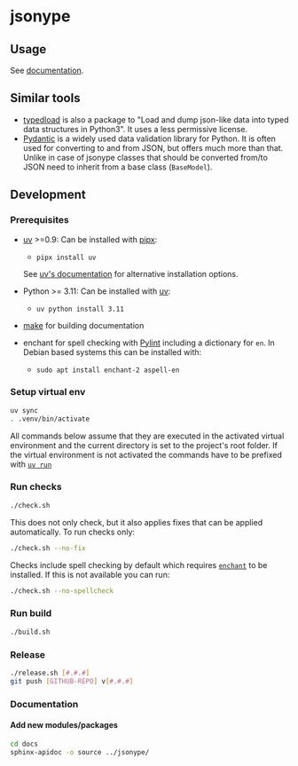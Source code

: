 # jsonype

## Usage

See [documentation](https://jsonype.readthedocs.io).

## Similar tools

- [typedload](https://github.com/ltworf/typedload) is also a package to 
  "Load and dump json-like data into typed data structures in Python3". It uses 
  a less permissive license.
- [Pydantic](https://docs.pydantic.dev) is a widely used data validation library for Python.
  It is often used for converting to and from JSON, but offers much more than that. Unlike in case of
  jsonype classes that should be converted from/to JSON need to inherit from a base class (`BaseModel`).

## Development

### Prerequisites

- [uv](https://docs.astral.sh/uv/) >=0.9: Can be installed with [pipx](https://pipx.pypa.io/):
  - `pipx install uv`

  See [uv's documentation](https://docs.astral.sh/uv/getting-started/installation/)
  for alternative installation options.
- Python >= 3.11:
  Can be installed with [uv](https://docs.astral.sh/uv/guides/install-python/):
  - `uv python install 3.11`

- [make](https://www.gnu.org/software/make/) for building documentation
- enchant for spell checking with
  [Pylint](https://pylint.readthedocs.io/en/stable/user_guide/installation/command_line_installation.html#command-line-installation)
  including a dictionary for `en`. In Debian based systems this can be installed with:
  - `sudo apt install enchant-2 aspell-en`

### Setup virtual env

```bash
uv sync
. .venv/bin/activate
```

All commands below assume that they are executed in the activated
virtual environment and the
current directory is set to the project's root folder. If the virtual
environment is not activated the commands have to be prefixed with 
[`uv run`](https://docs.astral.sh/uv/reference/cli/#uv-run)

### Run checks

```bash
./check.sh
```

This does not only check, but it also applies fixes that can be applied automatically.
To run checks only:

```bash
./check.sh --no-fix
```

Checks include spell checking by default which requires 
[`enchant`](https://rrthomas.github.io/enchant/) to be installed. If this is not available
you can run:

```bash
./check.sh --no-spellcheck
```

### Run build

```bash
./build.sh
```

### Release

```bash
./release.sh [#.#.#]
git push [GITHUB-REPO] v[#.#.#]
```

### Documentation

#### Add new modules/packages

```bash
cd docs
sphinx-apidoc -o source ../jsonype/
```
